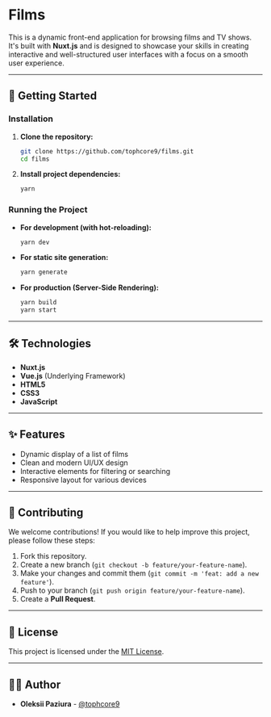 # Films

This is a dynamic front-end application for browsing films and TV shows. It's built with **Nuxt.js** and is designed to showcase your skills in creating interactive and well-structured user interfaces with a focus on a smooth user experience.

---

## 🚀 Getting Started

### Installation

1.  **Clone the repository:**
    ```bash
    git clone https://github.com/tophcore9/films.git
    cd films
    ```

2.  **Install project dependencies:**
    ```bash
    yarn
    ```

### Running the Project

* **For development (with hot-reloading):**
    ```bash
    yarn dev
    ```

* **For static site generation:**
    ```bash
    yarn generate
    ```

* **For production (Server-Side Rendering):**
    ```bash
    yarn build
    yarn start
    ```

---

## 🛠️ Technologies

* **Nuxt.js**
* **Vue.js** (Underlying Framework)
* **HTML5**
* **CSS3**
* **JavaScript**

---

## ✨ Features

* Dynamic display of a list of films
* Clean and modern UI/UX design
* Interactive elements for filtering or searching
* Responsive layout for various devices

---

## 🤝 Contributing

We welcome contributions! If you would like to help improve this project, please follow these steps:

1.  Fork this repository.
2.  Create a new branch (`git checkout -b feature/your-feature-name`).
3.  Make your changes and commit them (`git commit -m 'feat: add a new feature'`).
4.  Push to your branch (`git push origin feature/your-feature-name`).
5.  Create a **Pull Request**.

---

## 📄 License

This project is licensed under the [MIT License](https://opensource.org/licenses/MIT).

---

## 👨‍💻 Author

* **Oleksii Paziura** - [@tophcore9](https://github.com/tophcore9)
